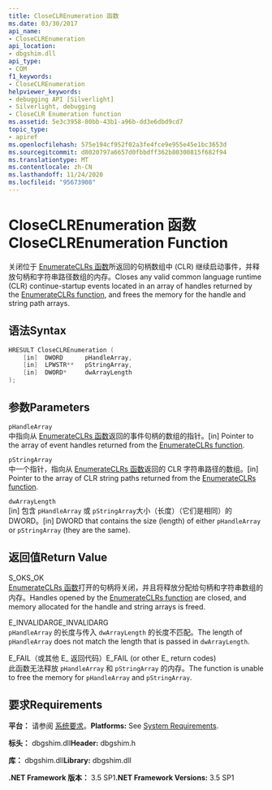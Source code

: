 ```yaml
---
title: CloseCLREnumeration 函数
ms.date: 03/30/2017
api_name:
- CloseCLREnumeration
api_location:
- dbgshim.dll
api_type:
- COM
f1_keywords:
- CloseCLREnumeration
helpviewer_keywords:
- debugging API [Silverlight]
- Silverlight, debugging
- CloseCLR Enumeration function
ms.assetid: 5e3c3958-80bb-43b1-a96b-dd3e6dbd9cd7
topic_type:
- apiref
ms.openlocfilehash: 575e194cf952f02a3fe4fce9e955e45e1bc3653d
ms.sourcegitcommit: d8020797a6657d0fbbdff362b80300815f682f94
ms.translationtype: MT
ms.contentlocale: zh-CN
ms.lasthandoff: 11/24/2020
ms.locfileid: "95673908"
---
```

# <a name="closeclrenumeration-function"></a><span data-ttu-id="aa45b-102">CloseCLREnumeration 函数</span><span class="sxs-lookup"><span data-stu-id="aa45b-102">CloseCLREnumeration Function</span></span>

<span data-ttu-id="aa45b-103">关闭位于 [EnumerateCLRs 函数](enumerateclrs-function.md)所返回的句柄数组中 (CLR) 继续启动事件，并释放句柄和字符串路径数组的内存。</span><span class="sxs-lookup"><span data-stu-id="aa45b-103">Closes any valid common language runtime (CLR) continue-startup events located in an array of handles returned by the [EnumerateCLRs function](enumerateclrs-function.md), and frees the memory for the handle and string path arrays.</span></span>  
  
## <a name="syntax"></a><span data-ttu-id="aa45b-104">语法</span><span class="sxs-lookup"><span data-stu-id="aa45b-104">Syntax</span></span>  
  
```cpp  
HRESULT CloseCLREnumeration (  
    [in]  DWORD      pHandleArray,  
    [in]  LPWSTR**   pStringArray,  
    [in]  DWORD*     dwArrayLength  
);  
```  
  
## <a name="parameters"></a><span data-ttu-id="aa45b-105">参数</span><span class="sxs-lookup"><span data-stu-id="aa45b-105">Parameters</span></span>  

 `pHandleArray`  
 <span data-ttu-id="aa45b-106">中指向从 [EnumerateCLRs 函数](enumerateclrs-function.md)返回的事件句柄的数组的指针。</span><span class="sxs-lookup"><span data-stu-id="aa45b-106">[in] Pointer to the array of event handles returned from the [EnumerateCLRs function](enumerateclrs-function.md).</span></span>  
  
 `pStringArray`  
 <span data-ttu-id="aa45b-107">中一个指针，指向从 [EnumerateCLRs 函数](enumerateclrs-function.md)返回的 CLR 字符串路径的数组。</span><span class="sxs-lookup"><span data-stu-id="aa45b-107">[in] Pointer to the array of CLR string paths returned from the [EnumerateCLRs function](enumerateclrs-function.md).</span></span>  
  
 `dwArrayLength`  
 <span data-ttu-id="aa45b-108">[in] 包含 `pHandleArray` 或 `pStringArray`大小（长度）（它们是相同）的 DWORD。</span><span class="sxs-lookup"><span data-stu-id="aa45b-108">[in] DWORD that contains the size (length) of either `pHandleArray` or `pStringArray` (they are the same).</span></span>  
  
## <a name="return-value"></a><span data-ttu-id="aa45b-109">返回值</span><span class="sxs-lookup"><span data-stu-id="aa45b-109">Return Value</span></span>  

 <span data-ttu-id="aa45b-110">S_OK</span><span class="sxs-lookup"><span data-stu-id="aa45b-110">S_OK</span></span>  
 <span data-ttu-id="aa45b-111">[EnumerateCLRs 函数](enumerateclrs-function.md)打开的句柄将关闭，并且将释放分配给句柄和字符串数组的内存。</span><span class="sxs-lookup"><span data-stu-id="aa45b-111">Handles opened by the [EnumerateCLRs function](enumerateclrs-function.md) are closed, and memory allocated for the handle and string arrays is freed.</span></span>  
  
 <span data-ttu-id="aa45b-112">E_INVALIDARG</span><span class="sxs-lookup"><span data-stu-id="aa45b-112">E_INVALIDARG</span></span>  
 <span data-ttu-id="aa45b-113">`pHandleArray` 的长度与传入 `dwArrayLength` 的长度不匹配。</span><span class="sxs-lookup"><span data-stu-id="aa45b-113">The length of `pHandleArray` does not match the length that is passed in `dwArrayLength`.</span></span>  
  
 <span data-ttu-id="aa45b-114">E_FAIL（或其他 E_ 返回代码）</span><span class="sxs-lookup"><span data-stu-id="aa45b-114">E_FAIL (or other E_ return codes)</span></span>  
 <span data-ttu-id="aa45b-115">此函数无法释放 `pHandleArray` 和 `pStringArray` 的内存。</span><span class="sxs-lookup"><span data-stu-id="aa45b-115">The function is unable to free the memory for `pHandleArray` and `pStringArray`.</span></span>  
  
## <a name="requirements"></a><span data-ttu-id="aa45b-116">要求</span><span class="sxs-lookup"><span data-stu-id="aa45b-116">Requirements</span></span>  

 <span data-ttu-id="aa45b-117">**平台：** 请参阅 [系统要求](../../get-started/system-requirements.md)。</span><span class="sxs-lookup"><span data-stu-id="aa45b-117">**Platforms:** See [System Requirements](../../get-started/system-requirements.md).</span></span>  
  
 <span data-ttu-id="aa45b-118">**标头：** dbgshim.dll</span><span class="sxs-lookup"><span data-stu-id="aa45b-118">**Header:** dbgshim.h</span></span>  
  
 <span data-ttu-id="aa45b-119">**库：** dbgshim.dll</span><span class="sxs-lookup"><span data-stu-id="aa45b-119">**Library:** dbgshim.dll</span></span>  
  
 <span data-ttu-id="aa45b-120">**.NET Framework 版本：** 3.5 SP1</span><span class="sxs-lookup"><span data-stu-id="aa45b-120">**.NET Framework Versions:** 3.5 SP1</span></span>
